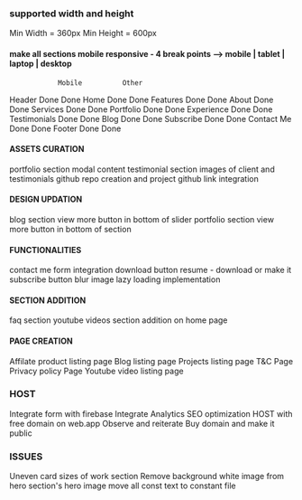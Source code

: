 ### supported width and height
Min Width = 360px
Min Height = 600px

#### make all sections mobile responsive - 4 break points --> mobile | tablet | laptop | desktop
                Mobile          Other
Header          Done            Done
Home            Done            Done
Features        Done            Done
About           Done            Done
Services        Done            Done
Portfolio       Done            Done
Experience      Done            Done
Testimonials    Done            Done
Blog            Done            Done
Subscribe       Done            Done
Contact Me      Done            Done
Footer          Done            Done

<!-- NOV 11 - UPDATE -->
#### ASSETS CURATION
portfolio section modal content
testimonial section images of client and testimonials
github repo creation and project github link integration

#### DESIGN UPDATION
blog section view more button in bottom of slider
portfolio section view more button in bottom of section

#### FUNCTIONALITIES
contact me form integration
download button resume - download or make it subscribe button
blur image lazy loading implementation

#### SECTION ADDITION
faq section
youtube videos section addition on home page

#### PAGE CREATION
Affilate product listing page 
Blog listing page 
Projects listing page
T&C Page
Privacy policy Page
Youtube video listing page

### HOST
Integrate form with firebase
Integrate Analytics
SEO optimization
HOST with free domain on web.app
Observe and reiterate
Buy domain and make it public

### ISSUES
Uneven card sizes of work section
Remove background white image from hero section's hero image
move all const text to constant file
